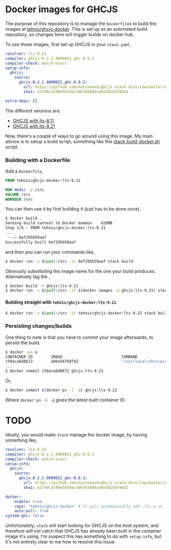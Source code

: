 # Docker images for GHCJS
The purpose of this repository is to manage the `Dockerfile`s to build the images at [tehnix/ghcjs-docker](https://hub.docker.com/r/tehnix/ghcjs-docker). This is set up as an automated build repository, so changes here will trigger builds on docker hub.

To use these images, first set up GHCJS in your `stack.yaml`,

```yaml
resolver: lts-9.21
compiler: ghcjs-0.2.1.9009021_ghc-8.0.2
compiler-check: match-exact
setup-info:
  ghcjs:
    source:
      ghcjs-0.2.1.9009021_ghc-8.0.2:
        url: https://github.com/matchwood/ghcjs-stack-dist/raw/master/ghcjs-0.2.1.9009021.tar.gz
        sha1: b1740c3c99e5039ac306702894cd6e58283f4d31

extra-deps: []
```

The different versions are:

- [GHCJS with lts-8.11](https://github.com/Tehnix/ghcjs-docker/tree/lts-8.11)
- [GHCJS with lts-9.21](https://github.com/Tehnix/ghcjs-docker/tree/lts-9.21)

Now, there's a couple of ways to go around using this image. My main advice is to setup a build script, something like this [stack-build-docker.sh](https://github.com/Tehnix/miso-isomorphic-stack/blob/master/stack-build-docker.sh) script.

### Building with a Dockerfile

Add a `Dockerfile`,

```Dockerfile
FROM tehnix/ghcjs-docker:lts-9.21

RUN mkdir -p /src
VOLUME /src
WORKDIR /src
```

You can then use it by first building it (just has to be done once),

```bash
$ docker build .
Sending build context to Docker daemon    626MB
Step 1/4 : FROM tehnix/ghcjs-docker:lts-9.21
...
 ---> 6ef295b59aaf
Successfully built 6ef295b59aaf
```

and then you can run your commands like,

```bash
$ docker run -v $(pwd):/src -it 6ef295b59aaf stack build
```

Obviously substituting the image name for the one your build produces. Alternatively tag the ,

```bash
$ docker build -t ghcjs:lts-9.21 .
$ docker run -v $(pwd):/src -it $(docker images -q ghcjs:lts-9.21) stack build
```

#### Building straight with `tehnix/ghcjs-docker:lts-9.21`

```bash
$ docker run -v $(pwd):/src -it tehnix/ghcjs-docker:lts-9.21 stack build
```

### Persisting changes/builds

One thing to note is that you have to commit your image afterwards, to persist the build.

```bash
$ docker -ps a
CONTAINER ID        IMAGE                          COMMAND                  CREATED             STATUS                         PORTS               NAMES
c59aca6d8672        a00a947b8fd2                   "/usr/local/sbin/pid…"   3 minutes ago       Exited (143) 9 seconds ago                         keen_agnesi
...
$ docker commit c59aca6d8672 ghcjs-lts-9.21
```

Or,

```bash
$ docker commit $(docker ps -l -q) ghcjs:lts-9.21
```

Where `docker ps -l -q` gives the latest built container ID.

# TODO
Ideally, you would make `stack` manage the docker image, by having something like,

```yaml
resolver: lts-9.21
compiler: ghcjs-0.2.1.9009021_ghc-8.0.2
compiler-check: match-exact
setup-info:
  ghcjs:
    source:
      ghcjs-0.2.1.9009021_ghc-8.0.2:
        url: https://github.com/matchwood/ghcjs-stack-dist/raw/master/ghcjs-0.2.1.9009021.tar.gz
        sha1: b1740c3c99e5039ac306702894cd6e58283f4d31

docker:
    enable: true
    repo: "tehnix/ghcjs-docker" # It will automatically add :lts-x.xx
    auto-pull: true
system-ghc: false
```

Unfortunately, `stack` will start looking for GHCJS on the host system, and therefore will not catch that GHCJS has already been built in the container image it's using. I'm suspect this has something to do with `setup-info`, but it's not entirely clear to me how to resolve this issue.
